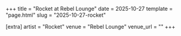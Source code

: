 +++
title = "Rocket at Rebel Lounge"
date = 2025-10-27
template = "page.html"
slug = "2025-10-27-rocket"

[extra]
artist = "Rocket"
venue = "Rebel Lounge"
venue_url = ""
+++

